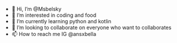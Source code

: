 - 👋 Hi, I’m @Msbelsky
- 👀 I’m interested in coding and food
- 🌱 I’m currently learning python and kotlin
- 💞️ I’m looking to collaborate on everyone who want to collaborates
- 📫 How to reach me IG @ansxbella

<!---
Msbelsky/Msbelsky is a ✨ special ✨ repository because its `README.md` (this file) appears on your GitHub profile.
You can click the Preview link to take a look at your changes.
--->
